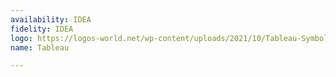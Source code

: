 ```yaml
---
availability: IDEA
fidelity: IDEA
logo: https://logos-world.net/wp-content/uploads/2021/10/Tableau-Symbol.png
name: Tableau

---
```

